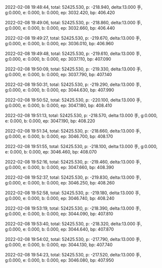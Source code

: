 2022-02-08 19:48:44, total: 52425.530, p: -218.940, delta:13.000 手, g:0.000, e: 0.000, b: 0.000, ep: 3032.420, bp: 406.420

2022-02-08 19:49:06, total: 52425.530, p: -218.860, delta:13.000 手, g:0.000, e: 0.000, b: 0.000, ep: 3032.660, bp: 406.440

2022-02-08 19:49:27, total: 52425.530, p: -219.670, delta:13.000 手, g:0.000, e: 0.000, b: 0.000, ep: 3036.010, bp: 406.960

2022-02-08 19:49:48, total: 52425.530, p: -219.610, delta:13.000 手, g:0.000, e: 0.000, b: 0.000, ep: 3037.110, bp: 407.090

2022-02-08 19:50:09, total: 52425.530, p: -219.330, delta:13.000 手, g:0.000, e: 0.000, b: 0.000, ep: 3037.790, bp: 407.140

2022-02-08 19:50:31, total: 52425.530, p: -219.290, delta:13.000 手, g:0.000, e: 0.000, b: 0.000, ep: 3044.630, bp: 407.990

2022-02-08 19:50:52, total: 52425.530, p: -220.100, delta:13.000 手, g:0.000, e: 0.000, b: 0.000, ep: 3047.180, bp: 408.410

2022-02-08 19:51:13, total: 52425.530, p: -218.570, delta:13.000 手, g:0.000, e: 0.000, b: 0.000, ep: 3047.190, bp: 408.220

2022-02-08 19:51:34, total: 52425.530, p: -218.660, delta:13.000 手, g:0.000, e: 0.000, b: 0.000, ep: 3046.700, bp: 408.170

2022-02-08 19:51:55, total: 52425.530, p: -218.100, delta:13.000 手, g:0.000, e: 0.000, b: 0.000, ep: 3046.460, bp: 408.070

2022-02-08 19:52:16, total: 52425.530, p: -219.460, delta:13.000 手, g:0.000, e: 0.000, b: 0.000, ep: 3047.660, bp: 408.390

2022-02-08 19:52:37, total: 52425.530, p: -219.830, delta:13.000 手, g:0.000, e: 0.000, b: 0.000, ep: 3046.250, bp: 408.260

2022-02-08 19:52:58, total: 52425.530, p: -219.180, delta:13.000 手, g:0.000, e: 0.000, b: 0.000, ep: 3046.740, bp: 408.240

2022-02-08 19:53:19, total: 52425.530, p: -218.390, delta:13.000 手, g:0.000, e: 0.000, b: 0.000, ep: 3044.090, bp: 407.810

2022-02-08 19:53:40, total: 52425.530, p: -218.320, delta:13.000 手, g:0.000, e: 0.000, b: 0.000, ep: 3044.640, bp: 407.870

2022-02-08 19:54:02, total: 52425.530, p: -217.790, delta:13.000 手, g:0.000, e: 0.000, b: 0.000, ep: 3044.130, bp: 407.740

2022-02-08 19:54:23, total: 52425.530, p: -217.520, delta:13.000 手, g:0.000, e: 0.000, b: 0.000, ep: 3046.080, bp: 407.950